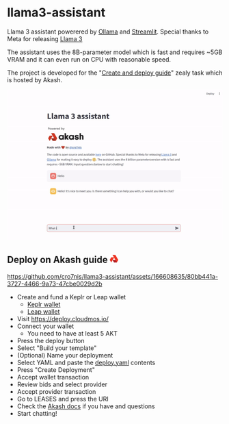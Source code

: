 # llama3-assistant
Llama 3 assistant powerered by [Ollama](https://ollama.com/) and [Streamlit](https://streamlit.io/). Special thanks to Meta for releasing [Llama 3](https://ai.meta.com/blog/meta-llama-3/) 

The assistant uses the 8B-parameter model which is fast and requires ~5GB VRAM and it can even run on CPU with reasonable speed.

The project is developed for the "[Create and deploy guide](https://zealy.io/cw/akashnetwork/questboard/e9061118-f7f6-4430-b974-c989d79c13da/3e820013-25f9-4c7f-9856-c2c82eebb86d)" zealy task which is hosted by Akash.

<img src="./assets/llama3.gif" alt="drawing">

## Deploy on Akash guide <img src="./assets/akash-logo.png" alt="drawing" width=20 height=20/> 


https://github.com/cro7nis/llama3-assistant/assets/166608635/80bb441a-3727-4466-9a73-47cbe0029d2b


- Create and fund a Keplr or Leap wallet
  - [Keplr wallet](https://akash.network/docs/getting-started/token-and-wallets/#keplr-wallet)
  - [Leap wallet](https://akash.network/docs/getting-started/token-and-wallets/#leap-cosmos-wallet)
- Visit https://deploy.cloudmos.io/
- Connect your wallet
  - You need to have at least 5 AKT
- Press the deploy button
- Select "Build your template"
- (Optional) Name your deployment
- Select YAML and paste the [deploy.yaml](deploy.yaml) contents
- Press "Create Deployment"
- Accept wallet transaction
- Review bids and select provider
- Accept provider transaction
- Go to LEASES and press the URI
- Check the [Akash docs](https://akash.network/docs/deployments/cloudmos-deploy/) if you have and questions
- Start chatting!
